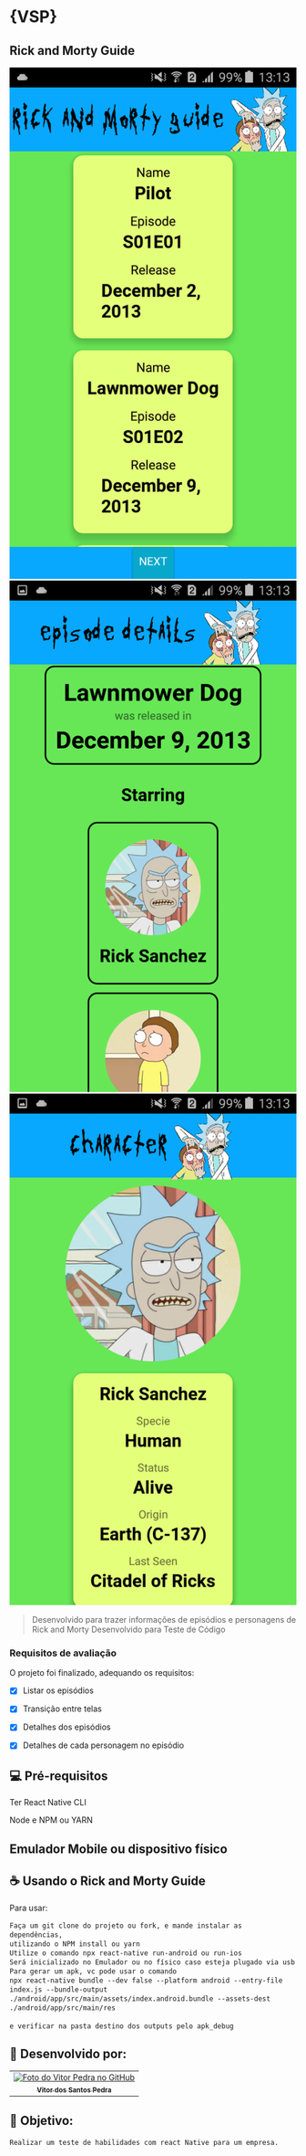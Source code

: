 # {VSP}
## Rick and Morty Guide

<img src="./TesteReactNative/screenshot3.png" alt="Imagem tela inicial">
<img src="./TesteReactNative/screenshot2.png" alt="Imagem tela de descrição">
<img src="./TesteReactNative/screenshot1.png" alt="Imagem descrição personagem">

> Desenvolvido para trazer informações de episódios e personagens de Rick and Morty 
> Desenvolvido para Teste de Código
### Requisitos de avaliação

O projeto foi finalizado, adequando os requisitos:

- [x] Listar os episódios
- [x] Transição entre telas
- [x] Detalhes dos episódios
- [x] Detalhes de cada personagem no episódio




## 💻 Pré-requisitos


  Ter React Native CLI
  
  Node e NPM ou YARN
  
  Emulador Mobile ou dispositivo físico
 -



## ☕ Usando o Rick and Morty Guide

Para usar:

```
Faça um git clone do projeto ou fork, e mande instalar as dependências,
utilizando o NPM install ou yarn
Utilize o comando npx react-native run-android ou run-ios
Será inicializado no Emulador ou no físico caso esteja plugado via usb
Para gerar um apk, vc pode usar o comando
npx react-native bundle --dev false --platform android --entry-file index.js --bundle-output ./android/app/src/main/assets/index.android.bundle --assets-dest ./android/app/src/main/res

e verificar na pasta destino dos outputs pelo apk_debug
```




## 🤝 Desenvolvido por:

<table>
  <tr>
    <td align="center">
      <a href="#">
        <img src="https://pt.gravatar.com/avatar/f0a681d3c89a0d7051ad5519d053b9e3" width="100px;" alt="Foto do Vitor Pedra no GitHub"/><br>
        <sub>
          <b>Vitor dos Santos Pedra</b>
        </sub>
      </a>
    </td>
  </tr>
</table>



## 🤝 Objetivo:

```
Realizar um teste de habilidades com react Native para um empresa.
```
